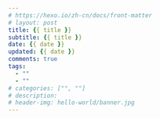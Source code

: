 ```yaml
---
# https://hexo.io/zh-cn/docs/front-matter
# layout: post
title: {{ title }}
subtitle: {{ title }}
date: {{ date }}
updated: {{ date }}
comments: true
tags:
  - ""
  - ""
# categories: ["", ""]
# description:
# header-img: hello-world/banner.jpg
---
```

